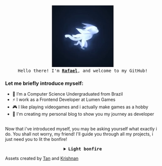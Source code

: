 <p align="center">
  <img src="https://raw.githubusercontent.com/rafahsena/rafahsena/main/assets/ori.gif" width="200"/>
  <br>
  <samp>
    Hello there! I'm <b><a rel="nofollow noopener noreferrer" target="_blank" href="https://rafahsena.dev/">Rafael</a></b>, and welcome to my GitHub!
    <h3>Let me briefly introduce myself:</h3>
    <ul>
      <li>🔭 I’m a Computer Science Undergraduated from Brazil</li>
      <li>⚡ I work as a Frontend Developer at Lumen Games</li>
      <li>🎮 I like playing videogames and i actually make games as a hobby</li>
      <li>💬 I'm creating my personal blog to show you my journey as developer</li>
    </ul>
    <br>
      Now that i've introduced myself, you may be asking yourself what exactly i do.
      You shall not worry, my friend! I'll guide you through all my projects, i just need you to lit the bonfire!
    <br>

</samp>


</p>


<details align="center">

<summary> <b> <samp> Light bonfire </samp></b></summary>
<samp>
 <b><h2 style="color: #fc6203">B O N F I R E &nbsp; L I T !</h2> </b>

<img src="https://raw.githubusercontent.com/TanZng/TanZng/master/assets/bonefire.gif" width="200"/>

Current Project: <a href="https://rafahsena.dev">My Personal Blog.</a>

<p align="center">
  <a rel="nofollow noopener noreferrer" target="_blank" href="https://www.linkedin.com/in/rafahsena/">
  <img src="https://raw.githubusercontent.com/rafahsena/rafahsena/main/assets/linkedin.png" width="30px" alt="LinkedIn"></a>
  &nbsp; &nbsp;
  <a rel="nofollow noopener noreferrer" target="_blank" href="https://twitter.com/rafahsena">
  <img src="https://raw.githubusercontent.com/rafahsena/rafahsena/main/assets/twitter.png" width="30px" alt="Twitter"></a>
  &nbsp;
  &nbsp;
  <a rel="nofollow noopener noreferrer" target="_blank" href="https://rafahsena.dev/">
  <img src="https://raw.githubusercontent.com/rafahsena/rafahsena/main/assets/estus_flask.png" width="23px" alt="Secret"></a>
</p> 


</samp>
</details>

Assets created by <a href="https://tanx.dev/">Tan</a> and <a href="https://akhilgkrishnan.me">Krishnan</a>